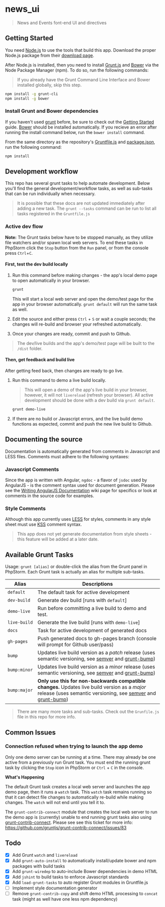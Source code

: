 # news_ui

> News and Events font-end UI and directives

## Getting Started

You need [Node.js](http://nodejs.org/) to use the tools that build this app. Download the proper Node.js package from their [download page](http://nodejs.org/download/).

After Node.js is installed, then you need to install [Grunt.js](http://gruntjs.com/getting-started) and [Bower](http://bower.io/) via the Node Package Manager (npm).
To do so, run the following commands:

> If you already have the Grunt Command Line Interface and Bower installed globally, skip this step.

```bash
npm install -g grunt-cli
npm install -g bower
```

### Install Grunt and Bower dependencies
If you haven't used [grunt](http://gruntjs.com) before, be sure to check out the [Getting Started](http://gruntjs.com/getting-started) guide. 
[Bower](http://bower.io/) should be installed automatically. If you recieve an error after running the install command below, run the `bower install` command.

From the same directory as the repository's [Gruntfile.js](http://gruntjs.com/getting-started#the-gruntfile) and [package.json](http://gruntjs.com/getting-started#package.json), run the following command:

```bash
npm install
```

## Development workflow

This repo has several grunt tasks to help automate development. Below you'll find the general development/workflow tasks,
as well as sub-tasks that can be run individually when necessary.

> It is possible that these docs are not updated immediately after adding a new task. The `grunt --tasks` command can be run to list all tasks registered in the `Gruntfile.js`

### Active dev flow

**Note:** The Grunt tasks below have to be stopped manually, as they utilize file watchers and/or spawn local web servers. To end these tasks in PhpStorm click the `Stop` button from the `Run` panel, or from the console press `Ctrl`+`C`. 

#### First, test the dev build locally

1. Run this command before making changes - the app's local demo page to open automatically in your browser.

    ```bash
    grunt
    ```
    
    This will start a local web server and open the demo/test page for the app in your browser automatically. `grunt default` will run the same task as well.
    
2. Edit the source and either press `Ctrl` + `S` or wait a couple seconds; the changes will re-build and browser your refreshed automatically.

3. Once your changes are ready, commit and push to Github.

> The dev/live builds and the app's demo/test page will be built to the `/dist` folder.

#### Then, get feedback and build live

After getting feed back, then changes are ready to go live.

1. Run this command to demo a live build locally. 

    > This will open a demo of the app's live build in your browser, however, it will not `livereload` (refresh your browser). All active development should be done with a dev build via `grunt default`.
    
    ```bash
    grunt demo-live
    ```

2. If there are no build or Javascript errors, and the live build demo functions as expected, commit and push the new live build to Github.


## Documenting the source

Documentation is automatically generated from comments in Javascript and LESS files. Comments must adhere to the following syntaxes:

### Javascript Comments

Since the app is written with Angular, `ngdoc` - a flavor of `jsdoc` used by AngularJS - is the comment syntax used for document generation. 
Please see the [Writing AngularJS Documentation](https://github.com/angular/angular.js/wiki/Writing-AngularJS-Documentation) wiki page for specifics or look at comments
in the source code for examples.

### Style Comments

Although this app currently uses [LESS](http://lesscss.org/) for styles, comments in any style sheet must use [KSS](https://kss-node.github.io/kss-node/) comment syntax.

> This app does not yet generate documentation from style sheets - this feature will be added at a later date.


## Available Grunt Tasks

Usage: `grunt [alias]` or double-click the alias from the Grunt panel in PhpStorm. Each Grunt task is actually an alias for multiple sub-tasks.

Alias | Descriptions
------------ | -------------
`default` | The default task for active development
`dev-build` | Generate dev build [runs with `default`]
`demo-live` | Run before committing a live build to demo and test.
`live-build` | Generate the live build [runs with `demo-live`]
`docs` | Task for active development of generated docs
`gh-pages` | Push generated docs to gh-pages branch (console will prompt for Github user/pass)
`bump` | Updates live build version as a *patch* release (uses semantic versioning, see [semver](http://semver.org/) and [grunt-bump](https://github.com/vojtajina/grunt-bump))
`bump:minor` | Updates live build version as a *minor* release (uses semantic versioning, see [semver](http://semver.org/) and [grunt-bump](https://github.com/vojtajina/grunt-bump))
`bump:major` | **Only use this for non-backwards compatible changes.** Updates live build version as a *major* release (uses semantic versioning, see [semver](http://semver.org/) and [grunt-bump](https://github.com/vojtajina/grunt-bump))

> There are many more tasks and sub-tasks. Check out the `Grunfile.js` file in this repo for more info.

## Common Issues

### Connection refused when trying to launch the app demo

Only one demo server can be running at a time. There may already be one active from a previously run Grunt task. 
You must end the running grunt task by clicking the `Stop` icon in PhpStorm or `Ctrl` + `C` in the console.


**What's Happening**

The default Grunt task creates a local web server and launches the app demo page, then it runs a `watch` task. This `watch` task remains running so that it can
detect file changes to automatically re-build while making changes. The `watch` will not end until you tell it to.

The `grunt-contrib-connect` module that creates the local web server to run the demo app is (currently) unable to end running grunt tasks also using [grunt-contrib-connect](https://github.com/gruntjs/grunt-contrib-connect).
Please see see this ticket for more info: https://github.com/gruntjs/grunt-contrib-connect/issues/83

## Todo
- [x] Add Grunt `watch` and `livereload`
- [x] Add `grunt-auto-install` to automatically install/update bower and npm packages with build tasks
- [x] Add `grunt-wiredep` to auto-include Bower dependencies in demo HTML
- [x] Add `jshint` to build tasks to enforce Javascript standards
- [x] Add `load-grunt-tasks` to auto register Grunt modules in Gruntfile.js
- [ ] Implement style documentation generator
- [ ] Remove `grunt-contrib-copy` and shift demo HTML processing to `concat` task (might as well have one less npm dependency)
